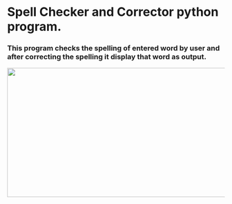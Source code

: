 # Spell Checker and Corrector python program.

 <h3>This program checks the spelling of entered word by user and after correcting the spelling it display that word as output.</h3>

<p align= "center"><img src="https://github.com/ROHAN0011/Spell-Checker-and-Corrector/blob/50bffd9b1cea1fa7198571ec69fafbcd1e46d8a4/Spell%20Check.jpeg" width="700" height= "300"></p>













